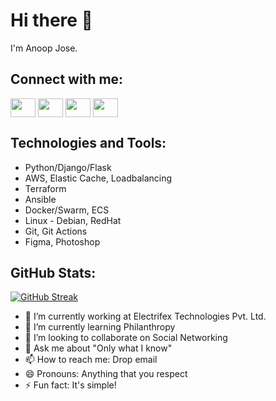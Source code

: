 # Hi there 👋
I'm Anoop Jose.

## Connect with me:
<p align="left">
<a href="your link" target="blank"><img align="center" src="https://cdn.jsdelivr.net/npm/simple-icons@3.0.1/icons/twitter.svg" alt="" height="30" width="40" /></a>
<a href="your link" target="blank"><img align="center" src="https://cdn.jsdelivr.net/npm/simple-icons@3.0.1/icons/linkedin.svg" alt="" height="30" width="40" /></a>
<a href="your link" target="blank"><img align="center" src="https://cdn.jsdelivr.net/npm/simple-icons@3.0.1/icons/instagram.svg" alt="" height="30" width="40" /></a>
<a href="your link" target="blank"><img align="center" src="https://cdn.jsdelivr.net/npm/simple-icons@3.0.1/icons/youtube.svg" alt="" height="30" width="40" /></a>
</p>

## Technologies and Tools:
- Python/Django/Flask
- AWS, Elastic Cache, Loadbalancing
- Terraform
- Ansible
- Docker/Swarm, ECS
- Linux - Debian, RedHat
- Git, Git Actions
- Figma, Photoshop

## GitHub Stats:
[![GitHub Streak](http://github-readme-streak-stats.herokuapp.com?user=anoopefx&theme=neon-dark&hide_border=true&date_format=M%20j%5B%2C%20Y%5D&mode=weekly)](https://git.io/streak-stats)

- 🔭 I’m currently working at Electrifex Technologies Pvt. Ltd.
- 🌱 I’m currently learning Philanthropy
- 👯 I’m looking to collaborate on Social Networking
- 💬 Ask me about "Only what I know"
- 📫 How to reach me: Drop email
- 😄 Pronouns: Anything that you respect
- ⚡ Fun fact: It's simple!
